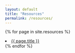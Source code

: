 ```yaml
---
layout: default
title: "Resources"
permalink: /resources/
---
```


{% for page in site.resources %}
  <li>
      <a href="{{ page.url }}">{{ page.title }}</a>
  </li>
{% endfor %}